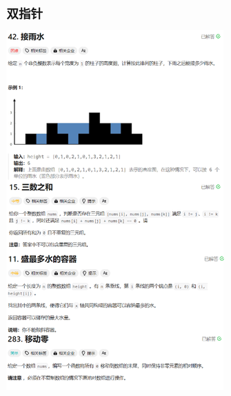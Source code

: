 # 双指针

<img src="./assets/image-20240118013740663.png" alt="image-20240118013740663" style="zoom:80%;" align="left" />

<img src="./assets/image-20240118013755951.png" alt="image-20240118013755951" style="zoom:80%;" align="left" />

<img src="./assets/image-20240118013818642.png" alt="image-20240118013818642" style="zoom:80%;" align="left" />

<img src="./assets/image-20240118013831286.png" alt="image-20240118013831286" style="zoom:80%;" align="left" />